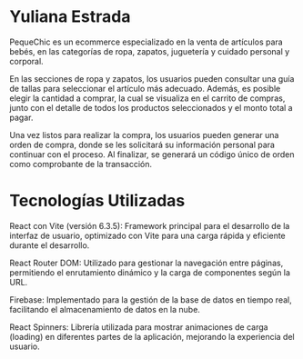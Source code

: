 # Yuliana Estrada

PequeChic es un ecommerce especializado en la venta de artículos para bebés, en las categorías de ropa, zapatos, juguetería y cuidado personal y corporal.

En las secciones de ropa y zapatos, los usuarios pueden consultar una guía de tallas para seleccionar el artículo más adecuado. Además, es posible elegir la cantidad a comprar, la cual se visualiza en el carrito de compras, junto con el detalle de todos los productos seleccionados y el monto total a pagar.

Una vez listos para realizar la compra, los usuarios pueden generar una orden de compra, donde se les solicitará su información personal para continuar con el proceso. Al finalizar, se generará un código único de orden como comprobante de la transacción.

# Tecnologías Utilizadas

React con Vite (versión 6.3.5): Framework principal para el desarrollo de la interfaz de usuario, optimizado con Vite para una carga rápida y eficiente durante el desarrollo.

React Router DOM: Utilizado para gestionar la navegación entre páginas, permitiendo el enrutamiento dinámico y la carga de componentes según la URL.

Firebase: Implementado para la gestión de la base de datos en tiempo real, facilitando el almacenamiento de datos en la nube.

React Spinners: Librería utilizada para mostrar animaciones de carga (loading) en diferentes partes de la aplicación, mejorando la experiencia del usuario.
